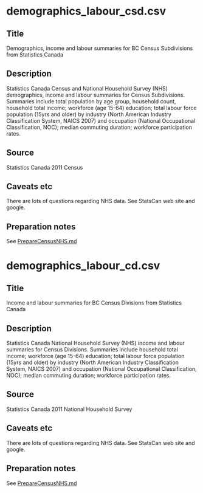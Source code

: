 # demographics_labour_csd.csv

## Title
Demographics, income and labour summaries for BC Census Subdivisions from Statistics Canada

## Description
Statistics Canada Census and National Household Survey (NHS) demographics, income and labour summaries for Census Subdivisions.  Summaries include total population by age group, household count, household total income; workforce (age 15-64) education; total labour force population (15yrs and older) by industry (North American Industry Classification System, NAICS 2007) and occupation (National Occupational Classification, NOC); median commuting duration; workforce participation rates.

## Source
Statistics Canada 2011 Census

## Caveats etc
There are lots of questions regarding NHS data. See StatsCan web site and google.

## Preparation notes
See [PrepareCensusNHS.md](PrepareCensusNHS.md)


# demographics_labour_cd.csv

## Title
Income and labour summaries for BC Census Divisions from Statistics Canada

## Description
Statistics Canada National Household Survey (NHS) income and labour summaries for Census Divisions.  Summaries include household total income; workforce (age 15-64) education; total labour force population (15yrs and older) by industry (North American Industry Classification System, NAICS 2007) and occupation (National Occupational Classification, NOC); median commuting duration; workforce participation rates.

## Source
Statistics Canada 2011 National Household Survey

## Caveats etc
There are lots of questions regarding NHS data. See StatsCan web site and google.

## Preparation notes
See [PrepareCensusNHS.md](PrepareCensusNHS.md)
